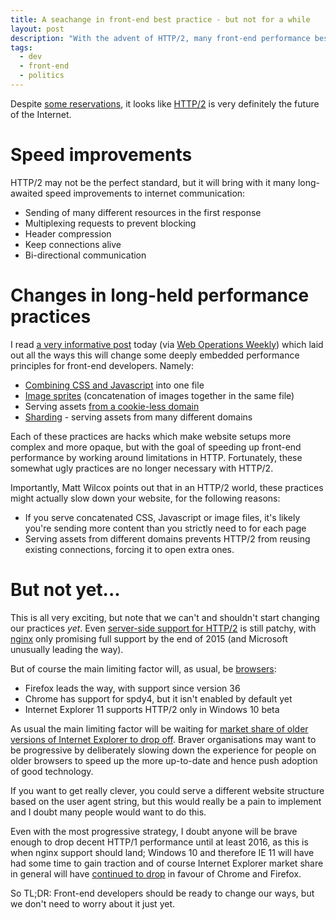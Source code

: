 ```yaml
---
title: A seachange in front-end best practice - but not for a while
layout: post
description: "With the advent of HTTP/2, many front-end performance best practices will change. But we should only switch over when the browser support is there."
tags:
  - dev
  - front-end
  - politics
---
```


Despite [some reservations](https://queue.acm.org/detail.cfm?id=2716278), it looks like [HTTP/2](http://en.wikipedia.org/wiki/HTTP/2) is very definitely the future of the Internet.

Speed improvements
===

HTTP/2 may not be the perfect standard, but it will bring with it many long-awaited speed improvements to internet communication:

- Sending of many different resources in the first response
- Multiplexing requests to prevent blocking
- Header compression
- Keep connections alive
- Bi-directional communication

Changes in long-held performance practices
===

I read [a very informative post](https://mattwilcox.net/web-development/http2-for-front-end-web-developers) today (via [Web Operations Weekly](http://webopsweekly.com/)) which laid out all the ways this will change some deeply embedded performance principles for front-end developers. Namely:

- [Combining CSS and Javascript](https://developer.yahoo.com/performance/rules.html#num_http) into one file
- [Image sprites](http://alistapart.com/article/sprites) (concatenation of images together in the same file)
- Serving assets [from a cookie-less domain](http://www.ravelrumba.com/blog/static-cookieless-domain/)
- [Sharding](http://www.stevesouders.com/blog/2009/05/12/sharding-dominant-domains/) - serving assets from many different domains

Each of these practices are hacks which make website setups more complex and more opaque, but with the goal of speeding up front-end performance by working around limitations in HTTP. Fortunately, these somewhat ugly practices are no longer necessary with HTTP/2.

Importantly, Matt Wilcox points out that in an HTTP/2 world, these practices might actually slow down your website, for the following reasons:

- If you serve concatenated CSS, Javascript or image files, it's likely you're sending more content than you strictly need to for each page
- Serving assets from different domains prevents HTTP/2 from reusing existing connections, forcing it to open extra ones. 

But not yet...
===

This is all very exciting, but note that we can't and shouldn't start changing our practices *yet*. Even [server-side support for HTTP/2](http://en.wikipedia.org/wiki/HTTP/2#HTTP.2FHTTPS_servers) is still patchy, with [nginx](http://nginx.org/) only promising full support by the end of 2015 (and Microsoft unusually leading the way).

But of course the main limiting factor will, as usual, be [browsers](http://en.wikipedia.org/wiki/HTTP/2#Browser_support):

- Firefox leads the way, with support since version 36
- Chrome has support for spdy4, but it isn't enabled by default yet 
- Internet Explorer 11 supports HTTP/2 only in Windows 10 beta

As usual the main limiting factor will be waiting for [market share of older versions of Internet Explorer to drop off](http://www.theie9countdown.com/). Braver organisations may want to be progressive by deliberately slowing down the experience for people on older browsers to speed up the more up-to-date and hence push adoption of good technology.

If you want to get really clever, you could serve a different website structure based on the user agent string, but this would really be a pain to implement and I doubt many people would want to do this.

Even with the most progressive strategy, I doubt anyone will be brave enough to drop decent HTTP/1 performance until at least 2016, as this is when nginx support should land; Windows 10 and therefore IE 11 will have had some time to gain traction and of course Internet Explorer market share in general will have [continued to drop][1] in favour of Chrome and Firefox.

So TL;DR: Front-end developers should be ready to change our ways, but we don't need to worry about it just yet.

[1]: http://en.wikipedia.org/wiki/Usage_share_of_web_browsers#mediaviewer/File:Usage_share_of_web_browsers_(Source_StatCounter).svg
